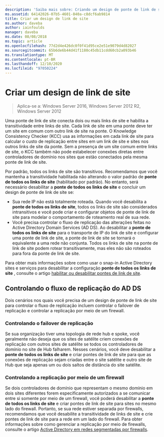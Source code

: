 ```yaml
---
description: 'Saiba mais sobre: Criando um design de ponte de link de site'
ms.assetid: 64142026-07b5-4601-840a-c8dcf6ab9814
title: Criar um design de link de site
ms.author: daveba
author: iainfoulds
manager: daveba
ms.date: 08/08/2018
ms.topic: article
ms.openlocfilehash: 77d2d4e426dc0f0f41d95ce2e51e9079d4d82027
ms.sourcegitcommit: 65b6de6b44d41f1180c45db11cdd60cb2a093b46
ms.translationtype: MT
ms.contentlocale: pt-BR
ms.lasthandoff: 12/10/2020
ms.locfileid: "97050224"
---
```

# <a name="creating-a-site-link-bridge-design"></a>Criar um design de link de site

> Aplica-se a: Windows Server 2016, Windows Server 2012 R2, Windows Server 2012

Uma ponte de link de site conecta dois ou mais links de site e habilita a transitividade entre links de site. Cada link de site em uma ponte deve ter um site em comum com outro link de site na ponte. O Knowledge Consistency Checker (KCC) usa as informações em cada link de site para calcular o custo de replicação entre sites em um link de site e sites nos outros links de site da ponte. Sem a presença de um site comum entre links de site, o KCC também não pode estabelecer conexões diretas entre controladores de domínio nos sites que estão conectados pela mesma ponte de link de site.

Por padrão, todos os links de site são transitivos. Recomendamos que você mantenha a transitividade habilitada não alterando o valor padrão de **ponte de todos os links de site** (habilitado por padrão). No entanto, será necessário desabilitar a **ponte de todos os links de site** e concluir um design de ponte de link de site se:

- Sua rede IP não está totalmente roteada. Quando você desabilita a **ponte de todos os links de site**, todos os links de site são considerados intransitivos e você pode criar e configurar objetos de ponte de link de site para modelar o comportamento de roteamento real de sua rede.
- Você precisa controlar o fluxo de replicação das alterações feitas no Active Directory Domain Services (AD DS). Ao desabilitar a **ponte de todos os links de site** para o transporte de IP do link de site e configurar uma ponte de link de site, a ponte de link de site se tornará o equivalente a uma rede não conjunta. Todos os links de site na ponte de link de site podem rotear transitivamente, mas eles não são roteados para fora da ponte de link de site.

Para obter mais informações sobre como usar o snap-in Active Directory sites e serviços para desabilitar a configuração **ponte de todos os links de site** , consulte o artigo [habilitar ou desabilitar pontes de link de site](/previous-versions/windows/it-pro/windows-server-2003/cc738789(v=ws.10)).

## <a name="controlling-ad-ds-replication-flow"></a>Controlando o fluxo de replicação do AD DS

Dois cenários nos quais você precisa de um design de ponte de link de site para controlar o fluxo de replicação incluem controlar o failover de replicação e controlar a replicação por meio de um firewall.

### <a name="controlling-replication-failover"></a>Controlando o failover de replicação

Se sua organização tiver uma topologia de rede hub e spoke, você geralmente não deseja que os sites de satélite criem conexões de replicação com outros sites de satélite se todos os controladores de domínio no site de Hub falharem. Nesses cenários, você deve desabilitar a **ponte de todos os links de site** e criar pontes de link de site para que as conexões de replicação sejam criadas entre o site satélite e outro site de Hub que seja apenas um ou dois saltos de distância do site satélite.

### <a name="controlling-replication-through-a-firewall"></a>Controlando a replicação por meio de um firewall

Se dois controladores de domínio que representam o mesmo domínio em dois sites diferentes forem especificamente autorizados a se comunicar entre si somente por meio de um firewall, você poderá desabilitar a **ponte de todos os links de site** e criar pontes de link de site para sites no mesmo lado do firewall. Portanto, se sua rede estiver separada por firewalls, recomendamos que você desabilite a transitividade de links de site e crie pontes de link de site para a rede em um lado do firewall. Para obter informações sobre como gerenciar a replicação por meio de firewalls, consulte o artigo [Active Directory em redes segmentadas por firewalls](https://go.microsoft.com/fwlink/?LinkId=107074).
